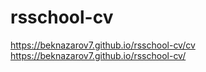 # rsschool-cv
https://beknazarov7.github.io/rsschool-cv/cv
https://beknazarov7.github.io/rsschool-cv/
